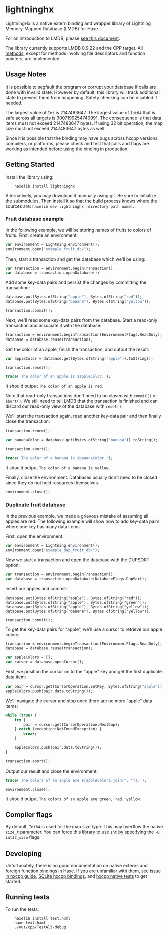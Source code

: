 lightninghx
===========

LightningHx is a native extern binding and wrapper library of Lightning Memory-Mapped Database (LMDB) for Haxe.

For an introduction to LMDB, please [see this document](https://github.com/LMDB/lmdb/blob/LMDB_0.9.22/libraries/liblmdb/intro.doc).

The library currently supports LMDB 0.9.22 and the CPP target. All [methods](https://github.com/LMDB/lmdb/blob/LMDB_0.9.22/libraries/liblmdb/lmdb.h), except for methods involving file descriptors and function pointers, are implemented.


Usage Notes
-----------

It is possible to segfault the program or corrupt your database if calls are done with invalid state. However by default, this library will track additional state to prevent them from happening. Safety checking can be disabled if needed.

The largest value of `Int` is 2147483647. The largest value of `Int64` that is safe across all targets is 9007199254740991. The consequence is that data items must not exceed 2147483647 bytes. If using 32 bit operation, the map size must not exceed 2147483647 bytes as well.

Since it is possible that the binding may have bugs across hxcpp versions, compilers, or platforms, please check and test that calls and flags are working as intended before using the binding in production.


Getting Started
---------------

Install the library using:

        haxelib install lightninghx

Alternatively, you may download it manually using git. Be sure to initialize the submodules. Then install it so that the build process knows where the sources are: `haxelib dev lightninghx [directory path name]`.


### Fruit database example

In the following example, we will be storing names of fruits to colors of fruits. First, create an environment:

```haxe
var environment = Lightning.environment();
environment.open("example_fruit_db/");
```

Then, start a transaction and get the database which we'll be using:

```haxe
var transaction = environment.beginTransaction();
var database = transaction.openDatabase();
```

Add some key-data pairs and persist the changes by committing the transaction:

```haxe
database.put(Bytes.ofString("apple"), Bytes.ofString("red"));
database.put(Bytes.ofString("banana"), Bytes.ofString("yellow"));

transaction.commit();
```

Next, we'll read some key-data pairs from the database. Start a read-only transaction and associate it with the database:

```haxe
transaction = environment.beginTransaction(EnvironmentFlags.ReadOnly);
database = database.reuse(transaction);
```

Get the color of an apple, finish the transaction, and output the result:

```haxe
var appleColor = database.get(Bytes.ofString("apple")).toString();

transaction.reset();

trace('The color of an apple is $appleColor.');
```

It should output `The color of an apple is red.`

Note that read-only transactions don't need to be closed with `commit()` or `abort()`. We still need to tell LMDB that the transaction is finished and can discard our read-only view of the database with `reset()`.

We'll start the transaction again, read another key-data pair and then finally close the transaction:

```haxe
transaction.renew();

var bananaColor = database.get(Bytes.ofString("banana")).toString();

transaction.abort();

trace('The color of a banana is $bananaColor.');
```

It should output `The color of a banana is yellow.`

Finally, close the environment. Databases usually don't need to be closed since they do not hold resources themselves.

```haxe
environment.close();
```

### Duplicate fruit database

In the previous example, we made a grievous mistake of assuming all apples are red. The following example will show how to add key-data pairs where one key has many data items.

First, open the environment:

```haxe
var environment = Lightning.environment();
environment.open("example_dup_fruit_db/");
```

Now we start a transaction and open the database with the DUPSORT option:

```haxe
var transaction = environment.beginTransaction();
var database = transaction.openDatabase(DatabaseFlags.DupSort);
```

Insert our apples and commit:

```
database.put(Bytes.ofString("apple"), Bytes.ofString("red"));
database.put(Bytes.ofString("apple"), Bytes.ofString("green"));
database.put(Bytes.ofString("apple"), Bytes.ofString("yellow"));
database.put(Bytes.ofString("banana"), Bytes.ofString("yellow"));

transaction.commit();
```

To get the key-data pairs for "apple", we'll use a cursor to retrieve our apple colors:

```haxe
transaction = environment.beginTransaction(EnvironmentFlags.ReadOnly);
database = database.reuse(transaction);

var appleColors = [];
var cursor = database.openCursor();
```

First, we position the cursor on to the "apple" key and get the first duplicate data item:

```haxe
var pair = cursor.get(CursorOperation.SetKey, Bytes.ofString("apple"));
appleColors.push(pair.data.toString());
```

We'll navigate the cursor and stop once there are no more "apple" data items:

```haxe
while (true) {
    try {
        pair = cursor.get(CursorOperation.NextDup);
    } catch (exception:NotFoundException) {
        break;
    }

    appleColors.push(pair.data.toString());
}

transaction.abort();
```

Output our result and close the environment:

```haxe
trace('The colors of an apple are ${appleColors.join(", ")}.');

environment.close();
```

It should output `The colors of an apple are green, red, yellow.`


Compiler flags
--------------

By default, `Int64` is used for the map size type. This may overflow the native `size_t` parameter. You can force this library to use `Int` by specifying the `-D int32_size` flags.


Developing
----------

Unfortunately, there is no good documentation on native externs and foreign function bindings in Haxe. If you are unfamiliar with them, see [issue in hxcpp guide](https://github.com/snowkit/hxcpp-guide/issues/1), [SQLite hxcpp bindings](https://github.com/HaxeFoundation/hxcpp/blob/master/src/hx/libs/sqlite/Sqlite.cpp), and [hxcpp native tests](https://github.com/HaxeFoundation/hxcpp/tree/master/test/native) to get started.


Running tests
-------------

To run the tests:

        haxelib install test.hxml
        haxe text.hxml
        ./out/cpp/TestAll-debug
